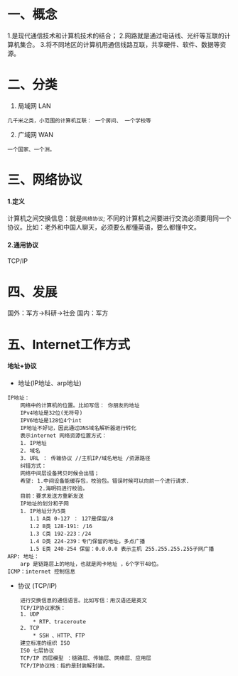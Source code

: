 # 一、概念
1.是现代通信技术和计算机技术的结合；
2.网路就是通过电话线、光纤等互联的计算机集合。
3.将不同地区的计算机用通信线路互联，共享硬件、软件、数据等资源。
# 二、分类
1. 局域网 LAN 
```
几千米之类，小范围的计算机互联： 一个房间、 一个学校等
``` 
2. 广域网 WAN
```
一个国家、一个洲。
```

# 三、网络协议
#### 1.定义
计算机之间交换信息：就是`网络协议`; 不同的计算机之间要进行交流必须要用同一个协议。比如：老外和中国人聊天，必须要么都懂英语，要么都懂中文。
#### 2.通用协议
TCP/IP

# 四、发展
国外：军方->科研->社会
国内：军方
# 五、Internet工作方式
#### 地址+协议
* 地址(IP地址、arp地址)
```
IP地址：
    网络中的计算机的位置。比如写信： 你朋友的地址
    IPv4地址是32位(无符号)
    IPV6地址是128位4个int
    IP地址不好记，因此通过DNS域名解析器进行转化
    表示internet 网络资源位置方式：
    1. IP地址
    2. 域名
    3. URL ： 传输协议 //主机IP/域名地址 /资源路径
    纠错方式：
    网络中间层设备拷贝时候会出错；
    希望: 1.中间设备能缓存包，校验包。错误时候可以向前一个进行请求.
          2.海明码进行校验。
    目前：要求发送方重新发送
    IP地址的划分和子网
    1. IP地址分为5类
       1.1 A类 0-127 ： 127是保留/8
       1.2 B类 128-191: /16
       1.3 C类 192-223：/24
       1.4 D类 224-239：专门保留的地址，多点广播
       1.5 E类 240-254 保留：0.0.0.0 表示主机 255.255.255.255子网广播
ARP: 地址：
    arp 是链路层上的地址，也就是网卡地址 ，6个字节48位。
ICMP：internet 控制信息
```

* 协议 (TCP/IP)
```
    进行交换信息的通信语言。比如写信：用汉语还是英文
    TCP/IP协议家族：
    1. UDP
        * RTP、traceroute 
    2. TCP
        * SSH 、HTTP、FTP
    建立标准的组织 ISO
    ISO 七层协议
    TCP/IP 四层模型 ：链路层、传输层、网络层、应用层
    TCP/IP协议栈：指的是封装解封装。  
```

[0]:视频基础：(北风网C++教程)
[1]:视频范围：(TCP/IP1_6介绍原理)
[2]:视频TCP/IP:(7_10讲解分类)

